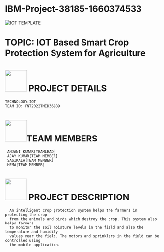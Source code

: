 # IBM-Project-38185-1660374533

 
 
 ![IOT TEMPLATE](https://user-images.githubusercontent.com/113893463/201520609-f3d2e4ae-2bed-4918-aae2-f6edccf59928.jpg)







# TOPIC: IOT Based Smart Crop Protection System for Agriculture



# <img src="https://user-images.githubusercontent.com/113893463/201524601-2ffeabd1-77cf-4ea2-8e43-5de0e7588999.gif" width="70px"> PROJECT DETAILS   
    TECHNOLOGY:IOT
    TEAM ID: PNT2022TMID36989
    
    
# <img src="https://user-images.githubusercontent.com/113893463/201524711-070df3ca-b5d3-406f-b05b-616ea9b30057.gif" width="70px">TEAM MEMBERS
     ANJANI KUMAR[TEAMLEAD]
     AJAY KUMAR[TEAM MEMBER]
     SASIKALA[TEAM MEMBER]
     HEMA[TEAM MEMBER]


# <img src="" width="70px"> PROJECT DESCRIPTION
      An intelligent crop protection system helps the farmers in protecting the crop
      from the animals and birds which destroy the crop. This system also helps farmers 
      to monitor the soil moisture levels in the field and also the temperature and humidity 
      values near the field. The motors and sprinklers in the field can be controlled using 
      the mobile application.
